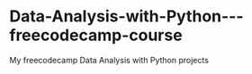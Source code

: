 # Data-Analysis-with-Python---freecodecamp-course
My freecodecamp Data Analysis with Python projects
